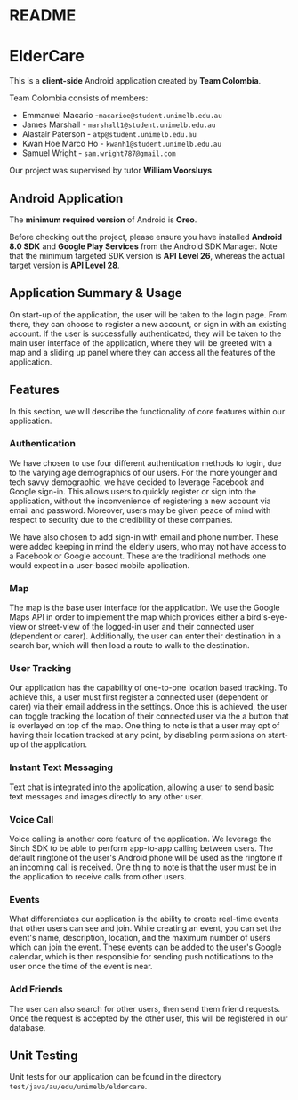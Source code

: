 # README

# ElderCare

This is a **client-side** Android application created by **Team Colombia**.

Team Colombia consists of members:
  * Emmanuel Macario -`macarioe@student.unimelb.edu.au`
  * James Marshall - `marshall1@student.unimelb.edu.au`
  * Alastair Paterson - `atp@student.unimelb.edu.au`
  * Kwan Hoe Marco Ho - `kwanh1@student.unimelb.edu.au`
  * Samuel Wright - `sam.wright787@gmail.com`
  
Our project was supervised by tutor **William Voorsluys**.

## Android Application
The **minimum required version** of Android is **Oreo**.

Before checking out the project, please ensure you have installed **Android 8.0 SDK** and
**Google Play Services** from the Android SDK Manager. Note that the minimum targeted SDK version
is **API Level 26**, whereas the actual target version is **API Level 28**.

## Application Summary & Usage
On start-up of the application, the user will be taken to the login page. From there,
they can choose to register a new account, or sign in with an existing account. If the
user is successfully authenticated, they will be taken to the main user interface of the
application, where they will be greeted with a map and a sliding up panel where they can
access all the features of the application.

## Features
In this section, we will describe the functionality of core features within our application.

### Authentication
We have chosen to use four different authentication methods to login, due to the varying
age demographics of our users. For the more younger and tech savvy demographic, we have
decided to leverage Facebook and Google sign-in. This allows users to quickly register or
sign into the application, without the inconvenience of registering a new account via
email and password. Moreover, users may be given peace of mind with respect to security
due to the credibility of these companies.

We have also chosen to add sign-in with email and phone number. These were added keeping
in mind the elderly users, who may not have access to a Facebook or Google account. These
are the traditional methods one would expect in a user-based mobile application.

### Map
The map is the base user interface for the application. We use the Google Maps API in order to 
implement the map which provides either a bird's-eye-view or street-view of the logged-in
user and their connected user (dependent or carer). Additionally, the user can enter
their destination in a search bar, which will then load a route to walk to the destination.

### User Tracking
Our application has the capability of one-to-one location based tracking. To achieve this,
a user must first register a connected user (dependent or carer) via their email address
in the settings. Once this is achieved, the user can toggle tracking the location of their
connected user via the a button that is overlayed on top of the map. One thing to note is that
a user may opt of having their location tracked at any point, by disabling permissions on start-up
of the application.

### Instant Text Messaging
Text chat is integrated into the application, allowing a user to send basic text messages
and images directly to any other user.

### Voice Call
Voice calling is another core feature of the application. We leverage the Sinch SDK
to be able to perform app-to-app calling between users. The default ringtone of the
user's Android phone will be used as the ringtone if an incoming call is received.
One thing to note is that the user must be in the application to receive calls from 
other users.

### Events
What differentiates our application is the ability to create real-time events that other
users can see and join. While creating an event, you can set the event's name, description,
location, and the maximum number of users which can join the event. These events can be added
to the user's Google calendar, which is then responsible for sending push notifications to
the user once the time of the event is near.

### Add Friends
The user can also search for other users, then send them friend requests. Once the request is accepted
by the other user, this will be registered in our database.


## Unit Testing
Unit tests for our application can be found in the directory `test/java/au/edu/unimelb/eldercare`.
